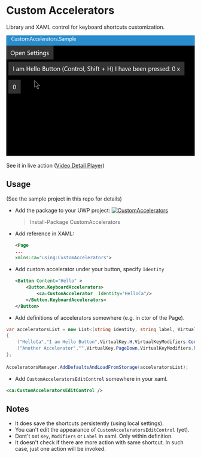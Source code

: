 # Custom Accelerators

Library and XAML control for keyboard shortcuts customization.

![demo](demo.gif)

See it in live action ([Video Detail Player](https://www.microsoft.com/en-us/p/video-detail-player/9p34ghb2h88r))

## Usage

(See the sample project in this repo for details)

- Add the package to your UWP project:
[![CustomAccelerators](https://img.shields.io/nuget/v/CustomAccelerators.svg)](https://www.nuget.org/packages/CustomAccelerators/)
  > Install-Package CustomAccelerators

- Add reference in XAML:

    ``` xml
    <Page
    ...
    xmlns:ca="using:CustomAccelerators">
    ```

- Add custom accelerator under your button, specify `Identity`

    ``` xml
    <Button Content="Hello" >
        <Button.KeyboardAccelerators>
            <ca:CustomAccelerator  Identity="HelloCa"/>
        </Button.KeyboardAccelerators>
    </Button>
    ```

- Add definitions of accelerators somewhere (e.g. in ctor of the Page).

```csharp
var acceleratorsList = new List<(string identity, string label, VirtualKey key, VirtualKeyModifiers modifiers)>()
{
    ("HelloCa","I am Hello Button",VirtualKey.H,VirtualKeyModifiers.Control|VirtualKeyModifiers.Shift),
    ("Another Accelerator","",VirtualKey.PageDown,VirtualKeyModifiers.None)
};

AcceleratorsManager.AddDefaultsAndLoadFromStorage(acceleratorsList);
```

- Add `CustomAcceleratorsEditControl` somewhere in your xaml.

```xml
<ca:CustomAcceleratorsEditControl />
```

## Notes

- It does save the shortcuts persistently (using local settings).
- You can't edit the appearance of `CustomAcceleratorsEditControl` (yet).
- Dont't set `Key`, `Modifiers` or `Label` in xaml. Only within definition.
- It doesn't check if there are more action with same shortcut. In such case, just one action will be invoked.


